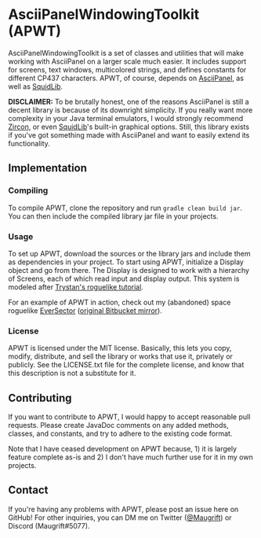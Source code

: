 # AsciiPanelWindowingToolkit (APWT)

AsciiPanelWindowingToolkit is a set of classes and utilities that will make working with AsciiPanel on a larger scale much easier. It includes support for screens, text windows, multicolored strings, and defines constants for different CP437 characters. APWT, of course, depends on [AsciiPanel](github.com/trystan/AsciiPanel), as well as [SquidLib](https://github.com/SquidPony/SquidLib).

**DISCLAIMER:** To be brutally honest, one of the reasons AsciiPanel is still a decent library is because of its downright simplicity. If you really want more complexity in your Java terminal emulators, I would strongly recommend [Zircon](https://github.com/Hexworks/zircon), or even [SquidLib](https://github.com/SquidPony/SquidLib)'s built-in graphical options. Still, this library exists if you've got something made with AsciiPanel and want to easily extend its functionality.

## Implementation

### Compiling

To compile APWT, clone the repository and run ``gradle clean build jar``. You can then include the compiled library jar file in your projects.

### Usage

To set up APWT, download the sources or the library jars and include them as dependencies in your project. To start using APWT, initialize a Display object and go from there. The Display is designed to work with a hierarchy of Screens, each of which read input and display output. This system is modeled after [Trystan's roguelike tutorial](https://trystans.blogspot.com/2016/01/roguelike-tutorial-00-table-of-contents.html).

For an example of APWT in action, check out my (abandoned) space roguelike [EverSector](https://github.com/Maugrift/EverSector) ([original Bitbucket mirror](https://bitbucket.org/Maugrift/eversector)).

### License

APWT is licensed under the MIT license. Basically, this lets you copy, modify, distribute, and sell the library or works that use it, privately or publicly. See the LICENSE.txt file for the complete license, and know that this description is not a substitute for it.

## Contributing

If you want to contribute to APWT, I would happy to accept reasonable pull requests. Please create JavaDoc comments on any added methods, classes, and constants, and try to adhere to the existing code format.

Note that I have ceased development on APWT because, 1) it is largely feature complete as-is and 2) I don't have much further use for it in my own projects.

## Contact

If you're having any problems with APWT, please post an issue here on GitHub! For other inquiries, you can DM me on Twitter ([@Maugrift](https://twitter.com/Maugrift)) or Discord (Maugrift#5077).
